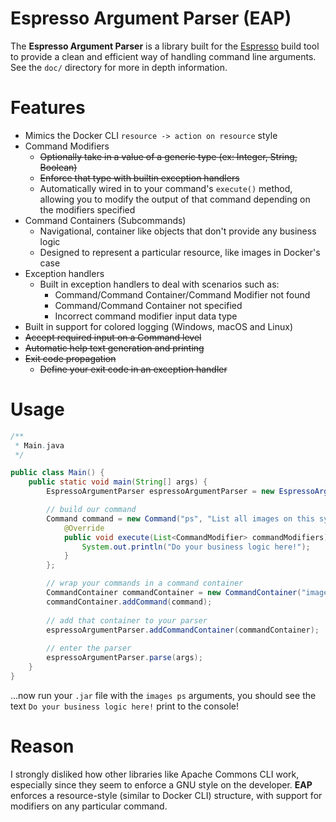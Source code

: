 # Espresso Argument Parser (EAP)
The **Espresso Argument Parser** is a library built for the [Espresso](https://github.com/hlafaille/espresso) build tool
to provide a clean and efficient way of handling command line arguments. See the `doc/` directory for more in depth 
information.

# Features
* Mimics the Docker CLI `resource -> action on resource` style
* Command Modifiers
  * ~~Optionally take in a value of a generic type (ex: Integer, String, Boolean)~~
  * ~~Enforce that type with builtin exception handlers~~
  * Automatically wired in to your command's `execute()` method, allowing you to modify the output of that command 
    depending on the modifiers specified
* Command Containers (Subcommands)
  * Navigational, container like objects that don't provide any business logic
  * Designed to represent a particular resource, like images in Docker's case
* Exception handlers
  * Built in exception handlers to deal with scenarios such as:
    * Command/Command Container/Command Modifier not found
    * Command/Command Container not specified
    * Incorrect command modifier input data type
* Built in support for colored logging (Windows, macOS and Linux)
* ~~Accept required input on a Command level~~
* ~~Automatic help text generation and printing~~
* ~~Exit code propagation~~
  * ~~Define your exit code in an exception handler~~

# Usage
```java
/**
 * Main.java
 */

public class Main() {
    public static void main(String[] args) {
        EspressoArgumentParser espressoArgumentParser = new EspressoArgumentParser("Docker", "Containers, yo!");

        // build our command
        Command command = new Command("ps", "List all images on this system") {
            @Override
            public void execute(List<CommandModifier> commandModifiers) {
                System.out.println("Do your business logic here!");
            }
        };

        // wrap your commands in a command container
        CommandContainer commandContainer = new CommandContainer("images", "Show all top level images");
        commandContainer.addCommand(command);
        
        // add that container to your parser
        espressoArgumentParser.addCommandContainer(commandContainer);
        
        // enter the parser
        espressoArgumentParser.parse(args);
    }
}
```
...now run your `.jar` file with the `images ps` arguments, you should see the text `Do your business logic here!` print
to the console!

# Reason
I strongly disliked how other libraries like Apache Commons CLI work, especially since they seem to enforce a GNU style
on the developer. **EAP** enforces a resource-style (similar to Docker CLI) structure, with support for modifiers on any
particular command.